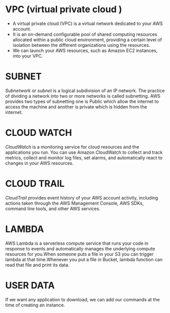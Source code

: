 # VPC (virtual private cloud )
* A virtual private cloud (VPC) is a virtual network dedicated to your AWS account.
* It is an on-demand configurable pool of shared computing resources allocated within a public cloud environment, providing a certain level of isolation between the different organizations using the resources.
* We can launch your AWS resources, such as Amazon EC2 instances, into your VPC.

# SUBNET
_Subnetwork_ or _subnet_ is a logical subdivision of an IP network. The practice of dividing a network into two or more networks is called subnetting. AWS provides two types of subnetting one is Public which allow the internet to access the machine and another is private which is hidden from the internet.

# CLOUD WATCH
_CloudWatch_ is a monitoring service for cloud resources and the applications you run. You can use Amazon CloudWatch to collect and track metrics, collect and monitor log files, set alarms, and automatically react to changes in your AWS resources.

# CLOUD TRAIL
_CloudTrail_ provides event history of your AWS account activity, including actions taken through the AWS Management Console, AWS SDKs, command line tools, and other AWS services.

# LAMBDA
AWS Lambda is a serverless compute service that runs your code in response to events and automatically manages the underlying compute resources for you.When someone puts a file in your S3 you can trigger lambda at that time.Whenever you put a file in Bucket, lambda function can read that file and print its data.

# USER DATA
If we want any application to download, we can add our commands at the time of creating an instance.

